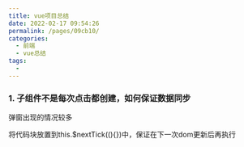 ```yaml
---
title: vue项目总结
date: 2022-02-17 09:54:26
permalink: /pages/09cb10/
categories:
  - 前端
  - vue总结
tags:
  - 
---
```

### 1. 子组件不是每次点击都创建，如何保证数据同步

弹窗出现的情况较多

将代码块放置到this.$nextTick((){})中，保证在下一次dom更新后再执行



